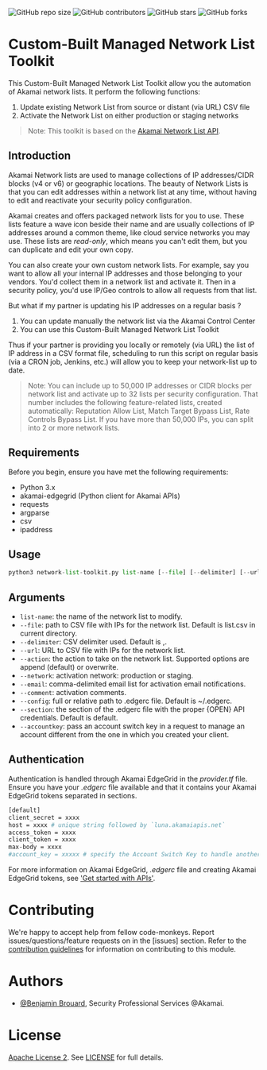 
<!--- These are examples. See https://shields.io for others or to customize this set of shields. You might want to include dependencies, project status and licence info here --->
![GitHub repo size](https://img.shields.io/github/repo-size/brrbrr/network-list-toolkit)
![GitHub contributors](https://img.shields.io/github/contributors/brrbrr/network-list-toolkit)
![GitHub stars](https://img.shields.io/github/stars/brrbrr/network-list-toolkit?style=social)
![GitHub forks](https://img.shields.io/github/forks/brrbrr/network-list-toolkit?style=social)
# Custom-Built Managed Network List Toolkit

This Custom-Built Managed Network List Toolkit allow you the automation of Akamai network lists.
It perform the following functions:

1. Update existing Network List from source or distant (via URL) CSV file
2. Activate the Network List on either production or staging networks
> Note: This toolkit is based on the [Akamai Network List API](https://techdocs.akamai.com/network-lists/reference/api).
## Introduction
Akamai Network lists are used to manage collections of IP addresses/CIDR blocks (v4 or v6) or geographic locations.
The beauty of Network Lists is that you can edit addresses within a network list at any time, without having to edit and reactivate your security policy configuration.

Akamai​ creates and offers packaged network lists for you to use. These lists feature a wave icon beside their name and are usually collections of IP addresses around a common theme, like cloud service networks you may use. These lists are *read-only*, which means you can't edit them, but you can duplicate and edit your own copy.

You can also create your own custom network lists. For example, say you want to allow all your internal IP addresses and those belonging to your vendors. You'd collect them in a network list and activate it. Then in a security policy, you'd use IP/Geo controls to allow all requests from that list. 

But what if my partner is updating his IP addresses on a regular basis ?
1. You can update manually the network list via the Akamai Control Center
2. You can use this Custom-Built Managed Network List Toolkit

Thus if your partner is providing you locally or remotely (via URL) the list of IP address in a CSV format file, scheduling to run this script on regular basis (via a CRON job, Jenkins, etc.) will allow you to keep your network-list up to date.


> Note: You can include up to 50,000 IP addresses or CIDR blocks per network list and activate up to 32 lists per security configuration. That number includes the following feature-related lists, created automatically: Reputation Allow List, Match Target Bypass List, Rate Controls Bypass List. If you have more than 50,000 IPs, you can split into 2 or more network lists.

## Requirements
Before you begin, ensure you have met the following requirements:

- Python 3.x
- akamai-edgegrid (Python client for Akamai APIs)
- requests
- argparse
- csv
- ipaddress


## Usage
```python
python3 network-list-toolkit.py list-name [--file] [--delimiter] [--url] [--action] [--network] [--email] [--comment] [--config] [--section] [--accountkey]
```

## Arguments

- `list-name`: the name of the network list to modify.
- `--file`: path to CSV file with IPs for the network list. Default is list.csv in current directory.
- `--delimiter`: CSV delimiter used. Default is ,.
- `--url`: URL to CSV file with IPs for the network list.
- `--action`: the action to take on the network list. Supported options are append (default) or overwrite.
- `--network`: activation network: production or staging.
- `--email`: comma-delimited email list for activation email notifications.
- `--comment`: activation comments.
- `--config`: full or relative path to .edgerc file. Default is ~/.edgerc.
- `--section`: the section of the .edgerc file with the proper {OPEN} API credentials. Default is default.
- `--accountkey`: pass an account switch key in a request to manage an account different from the one in which you created your client.

## Authentication
Authentication is handled through Akamai EdgeGrid in the _provider.tf_ file.
Ensure you have your _.edgerc_ file available and that it contains your Akamai EdgeGrid tokens separated in sections.

```bash
[default]
client_secret = xxxx
host = xxxx # unique string followed by `luna.akamaiapis.net`
access_token = xxxx
client_token = xxxx
max-body = xxxx
#account_key = xxxxx # specify the Account Switch Key to handle another another account with your Akamai Internal Credentials
```

For more information on Akamai EdgeGrid, _.edgerc_ file and creating Akamai EdgeGrid tokens, see ['Get started with APIs'](https://techdocs.akamai.com/developer/docs/set-up-authentication-credentials).

# Contributing

We're happy to accept help from fellow code-monkeys.
Report issues/questions/feature requests on in the [issues] section.
Refer to the [contribution guidelines](./contributing.md) for information on contributing to this module.

# Authors

- [@Benjamin Brouard](https://www.github.com/brrbrr), Security Professional Services @Akamai.

# License

[Apache License 2](https://choosealicense.com/licenses/apache-2.0/). See [LICENSE](./LICENSE.md) for full details.

